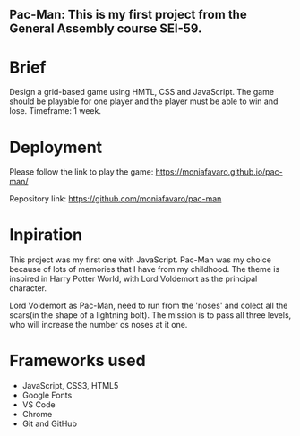 ## Pac-Man: This is my first project from the General Assembly course SEI-59.

# Brief

Design a grid-based game using HMTL, CSS and JavaScript. The game should be playable for one player and the player must be able to win and lose. Timeframe: 1 week.

# Deployment

Please follow the link to play the game: https://moniafavaro.github.io/pac-man/

Repository link: https://github.com/moniafavaro/pac-man

# Inpiration 
This project was my first one with JavaScript. Pac-Man was my choice because of lots of memories that I have from my childhood. The theme is inspired in Harry Potter World, with Lord Voldemort as the principal character.

Lord Voldemort as Pac-Man, need to run from the 'noses' and colect all the scars(in the shape of a lightning bolt). The mission is to pass all three levels, who will increase the number os noses at it one.

# Frameworks used
* JavaScript, CSS3, HTML5
* Google Fonts
* VS Code
* Chrome
* Git and GitHub
